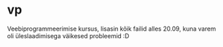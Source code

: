 # vp
Veebiprogrammeerimise kursus, lisasin kõik failid alles 20.09, kuna varem oli üleslaadimisega väikesed probleemid :D
